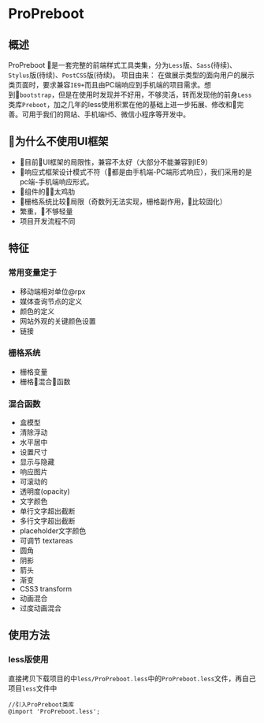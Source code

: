 # ProPreboot

## 概述

ProPreboot 是一套完整的前端样式工具类集，分为`Less`版、`Sass`(待续)、`Stylus`版(待续)、`PostCSS`版(待续)。
项目由来：
在做展示类型的面向用户的展示类页面时，要求兼容`IE9+`而且由PC端响应到手机端的项目需求。想到`bootstrap`，但是在使用时发现并不好用，不够灵活，转而发现他的前身`Less`类库`Preboot`，加之几年的less使用积累在他的基础上进一步拓展、修改和完善。可用于我们的网站、手机端H5、微信小程序等开发中。

## 为什么不使用UI框架

+ 目前UI框架的局限性，兼容不太好（大部分不能兼容到IE9）
+ 响应式框架设计模式不符（都是由手机端-PC端形式响应），我们采用的是pc端-手机端响应形式。
+ 组件的太鸡肋
+ 栅格系统比较局限（奇数列无法实现，栅格副作用，比较固化）
+ 繁重，不够轻量
+ 项目开发流程不同
 
## 特征

### 常用变量定于

+ 移动端相对单位@rpx
+ 媒体查询节点的定义
+ 颜色的定义
+ 网站外观的关键颜色设置
+ 链接

### 栅格系统

+ 栅格变量
+ 栅格混合函数

### 混合函数

+ 盒模型
+ 清除浮动
+ 水平居中
+ 设置尺寸
+ 显示与隐藏
+ 响应图片
+ 可滚动的
+ 透明度(opacity)
+ 文字颜色
+ 单行文字超出截断
+ 多行文字超出截断
+ placeholder文字颜色
+ 可调节 textareas
+ 圆角
+ 阴影
+ 箭头
+ 渐变
+ CSS3 transform
+ 动画混合
+ 过度动画混合

## 使用方法

### less版使用

直接拷贝下载项目的中`less/ProPreboot.less`中的`ProPreboot.less`文件，再自己项目`less`文件中

```less
//引入ProPreboot类库
@import 'ProPreboot.less';
```